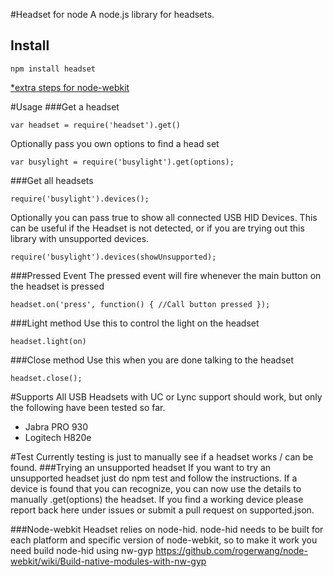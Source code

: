 #Headset for node
A node.js library for headsets.

## Install
    npm install headset
[*extra steps for node-webkit](#node-webkit)

#Usage
###Get a headset

    var headset = require('headset').get()

Optionally pass you own options to find a head
set

    var busylight = require('busylight').get(options);

###Get all  headsets

    require('busylight').devices();

Optionally you can pass true to show all connected USB HID Devices. This can be useful if the Headset is not detected, or if you are trying out this library with unsupported devices.

    require('busylight').devices(showUnsupported);

###Pressed Event
The pressed event will fire whenever the main button on the headset is pressed

    headset.on('press', function() { //Call button pressed });
    
###Light method
Use this to control the light on the headset

    headset.light(on)

###Close method
Use this when you are done talking to the headset

    headset.close();


#Supports
All USB Headsets with UC or Lync support should work, but only the following have been tested so far.
* Jabra PRO 930
* Logitech H820e

#Test
Currently testing is just to manually see if a headset works / can be found.
###Trying an unsupported headset
If you want to try an unsupported headset just do npm test and follow the instructions. If a device is found that you can recognize, you can now use the details to manually .get(options) the headset. If you find a working device please report back here under issues or submit a pull request on supported.json.

###<a name="node-webkit"></a>Node-webkit
Headset relies on node-hid. node-hid needs to be built for each platform and specific version of node-webkit, so to make it work you need build node-hid using nw-gyp
https://github.com/rogerwang/node-webkit/wiki/Build-native-modules-with-nw-gyp
